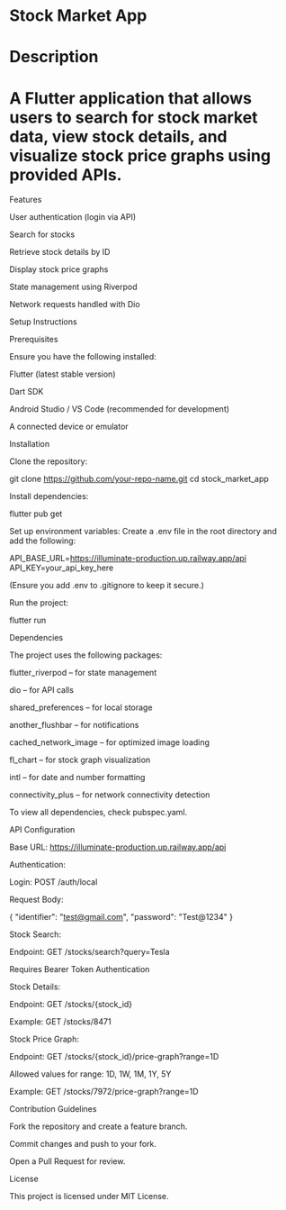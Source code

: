 # Stock Market App

# Description

# A Flutter application that allows users to search for stock market data, view stock details, and visualize stock price graphs using provided APIs.

Features

User authentication (login via API)

Search for stocks

Retrieve stock details by ID

Display stock price graphs

State management using Riverpod

Network requests handled with Dio

Setup Instructions

Prerequisites

Ensure you have the following installed:

Flutter (latest stable version)

Dart SDK

Android Studio / VS Code (recommended for development)

A connected device or emulator

Installation

Clone the repository:

git clone https://github.com/your-repo-name.git
cd stock_market_app

Install dependencies:

flutter pub get

Set up environment variables:
Create a .env file in the root directory and add the following:

API_BASE_URL=https://illuminate-production.up.railway.app/api
API_KEY=your_api_key_here

(Ensure you add .env to .gitignore to keep it secure.)

Run the project:

flutter run

Dependencies

The project uses the following packages:

flutter_riverpod – for state management

dio – for API calls

shared_preferences – for local storage

another_flushbar – for notifications

cached_network_image – for optimized image loading

fl_chart – for stock graph visualization

intl – for date and number formatting

connectivity_plus – for network connectivity detection

To view all dependencies, check pubspec.yaml.

API Configuration

Base URL: https://illuminate-production.up.railway.app/api

Authentication:

Login: POST /auth/local

Request Body:

{
"identifier": "test@gmail.com",
"password": "Test@1234"
}

Stock Search:

Endpoint: GET /stocks/search?query=Tesla

Requires Bearer Token Authentication

Stock Details:

Endpoint: GET /stocks/{stock_id}

Example: GET /stocks/8471

Stock Price Graph:

Endpoint: GET /stocks/{stock_id}/price-graph?range=1D

Allowed values for range: 1D, 1W, 1M, 1Y, 5Y

Example: GET /stocks/7972/price-graph?range=1D

Contribution Guidelines

Fork the repository and create a feature branch.

Commit changes and push to your fork.

Open a Pull Request for review.

License

This project is licensed under MIT License.